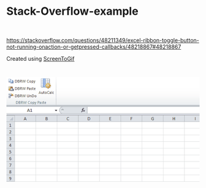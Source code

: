 # Stack-Overflow-example

<br>


https://stackoverflow.com/questions/48211349/excel-ribbon-toggle-button-not-running-onaction-or-getpressed-callbacks/48218867#48218867

Created using [ScreenToGif](http://www.screentogif.com/)

<h1 align="left">
  <img src="Images/ReadMe/example.gif" />
</h1>
